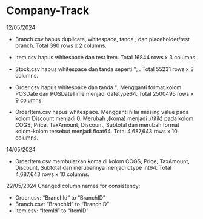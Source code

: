 # Company-Track
12/05/2024
- Branch.csv hapus duplicate, whitespace, tanda ; dan placeholder/test branch. 
Total 390 rows x 2 columns.

- Item.csv hapus whitespace dan test item. 
Total 16844 rows x 3 columns.

- Stock.csv hapus whitespace dan tanda seperti "; . 
Total 55231 rows x 3 columns.

- Order.csv hapus whitespace dan tanda "; 
Mengganti format kolom POSDate dan POSDateTime menjadi datetype64. 
Total 2500495 rows x 9 columns.

- OrderItem.csv hapus whitespace.
Mengganti nilai missing value pada kolom Discount menjadi 0.
Merubah ,(koma) menjadi .(titik) pada kolom COGS, Price, TaxAmount, Discount, Subtotal dan merubah format kolom-kolom tersebut menjadi float64.
Total 4,687,643 rows x 10 columns.

14/05/2024
- OrderItem.csv membulatkan koma di kolom COGS, Price, TaxAmount, Discount, Subtotal dan merubahnya menjadi dtype int64.
Total 4,687,643 rows x 10 columns.

22/05/2024
Changed column names for consistency:
- Order.csv: “BranchId” to “BranchID”
- Branch.csv: “BranchId” to “BranchID”
- Item.csv: “ItemId” to “ItemID”
